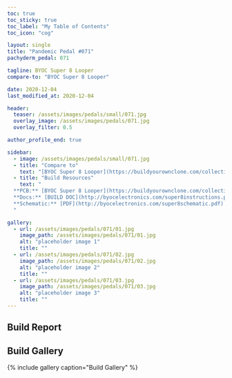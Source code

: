 ```yaml
---
toc: true
toc_sticky: true
toc_label: "My Table of Contents"
toc_icon: "cog"

layout: single
title: "Pandemic Pedal #071"
pachyderm_pedal: 071

tagline: BYOC Super 8 Looper
compare-to: "BYOC Super 8 Looper"

date: 2020-12-04
last_modified_at: 2020-12-04

header:
  teaser: /assets/images/pedals/small/071.jpg
  overlay_image: /assets/images/pedals/071.jpg
  overlay_filter: 0.5

author_profile_end: true

sidebar:
  - image: /assets/images/pedals/small/071.jpg
  - title: "Compare to"
    text: "[BYOC Super 8 Looper](https://buildyourownclone.com/collections/loopers-routers/products/super8-programmable-looper)"
  - title: "Build Resources"
    text: "
  **PCB:** [BYOC Super 8 Looper](https://buildyourownclone.com/collections/loopers-routers/products/super8-programmable-looper)<br>
  **Docs:** [BUILD DOC](http://byocelectronics.com/super8instructions.pdf)<br>
  **Schematic:** [PDF](http://byocelectronics.com/super8schematic.pdf)
  "

gallery:
  - url: /assets/images/pedals/071/01.jpg
    image_path: /assets/images/pedals/071/01.jpg
    alt: "placeholder image 1"
    title: ""
  - url: /assets/images/pedals/071/02.jpg
    image_path: /assets/images/pedals/071/02.jpg
    alt: "placeholder image 2"
    title: ""
  - url: /assets/images/pedals/071/03.jpg
    image_path: /assets/images/pedals/071/03.jpg
    alt: "placeholder image 3"
    title: ""
---
```


## Build Report

## Build Gallery

{% include gallery caption="Build Gallery" %}